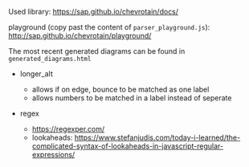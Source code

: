Used library:
https://sap.github.io/chevrotain/docs/

playground (copy past the content of `parser_playground.js`):
http://sap.github.io/chevrotain/playground/


The most recent generated diagrams can be found in  `generated_diagrams.html`


- longer_alt 
    - allows if on edge, bounce to be matched as one label
    - allows numbers to be matched in a label instead of seperate 


- regex
    - https://regexper.com/
    - lookaheads: https://www.stefanjudis.com/today-i-learned/the-complicated-syntax-of-lookaheads-in-javascript-regular-expressions/ 






